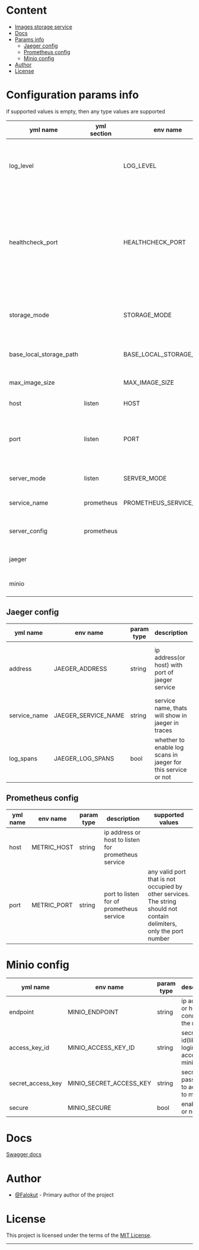 # Content
+ [Images storage service](#images-storage-service)
+ [Docs](#swagger-docs)
+ [Params info](#configuration-params-info)
    + [Jaeger config](#jaeger-config)
    + [Prometheus config](#prometheus-config)
    + [Minio config](#minio-config)
+ [Author](#author)
+ [License](#license)

# Configuration params info
if supported values is empty, then any type values are supported

| yml name | yml section | env name | param type| description | supported values |
|-|-|-|-|-|-|
| log_level   |      | LOG_LEVEL  |   string   |      logging level        | panic, fatal, error, warning, warn, info, debug, trace|
| healthcheck_port   |      | HEALTHCHECK_PORT  |   string   |     port for healthcheck| any valid port that is not occupied by other services. The string should not contain delimiters, only the port number|
| storage_mode   |      | STORAGE_MODE  |   string   |service storage mode| MINIO or LOCAL, LOCAL is default, case insensitive|
| base_local_storage_path   |      | BASE_LOCAL_STORAGE_PATH  |   string   |path of images storage(relative or absolute path)||
| max_image_size   |      | MAX_IMAGE_SIZE  |   int   |max image size in bytes| only positive values|
| host   |  listen    | HOST  |   string   |  ip address or host to listen   |  |
| port   |  listen    | PORT  |   string   |  port to listen   | The string should not contain delimiters, only the port number|
| server_mode   |  listen    | SERVER_MODE  |   string   | Server listen mode, Rest API, gRPC or both | GRPC, REST, BOTH|
|service_name|  prometheus    | PROMETHEUS_SERVICE_NAME | string |  service name, thats will show in prometheus  ||
|server_config|  prometheus    |   | nested yml configuration  [metrics server config](#prometheus-config) | |
|jaeger|||nested yml configuration  [jaeger config](#jaeger-config)|configuration for jaeger connection ||
|minio|||nested yml configuration  [minio config](#minio-config)|configuration for minio connection ||

## Jaeger config

|yml name| env name|param type| description | supported values |
|-|-|-|-|-|
|address|JAEGER_ADDRESS|string|ip address(or host) with port of jaeger service| all valid addresses formatted like host:port or ip-address:port |
|service_name|JAEGER_SERVICE_NAME|string|service name, thats will show in jaeger in traces||
|log_spans|JAEGER_LOG_SPANS|bool|whether to enable log scans in jaeger for this service or not||

## Prometheus config
|yml name| env name|param type| description | supported values |
|-|-|-|-|-|
|host|METRIC_HOST|string|ip address or host to listen for prometheus service||
|port|METRIC_PORT|string|port to listen for  of prometheus service| any valid port that is not occupied by other services. The string should not contain delimiters, only the port number|



# Minio config
|yml name| env name|param type| description | supported values |
|-|-|-|-|-|
|endpoint|MINIO_ENDPOINT|string|ip address or host to connect to the minio||
|access_key_id|MINIO_ACCESS_KEY_ID|string|secret id(like login) to access to minio||
|secret_access_key|MINIO_SECRET_ACCESS_KEY|string|secret(like password) to access to minio||
|secure|MINIO_SECURE|bool|enable ssh or not||

# Docs
[Swagger docs](swagger/docs/images_storage_service_v1.swagger.json)
 
 # Author

- [@Falokut](https://github.com/Falokut) - Primary author of the project

# License

This project is licensed under the terms of the [MIT License](https://opensource.org/licenses/MIT).

---